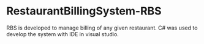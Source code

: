 # RestaurantBillingSystem-RBS
RBS is developed to manage billing of any given restaurant. 
C# was used to develop the system with IDE in visual studio. 
